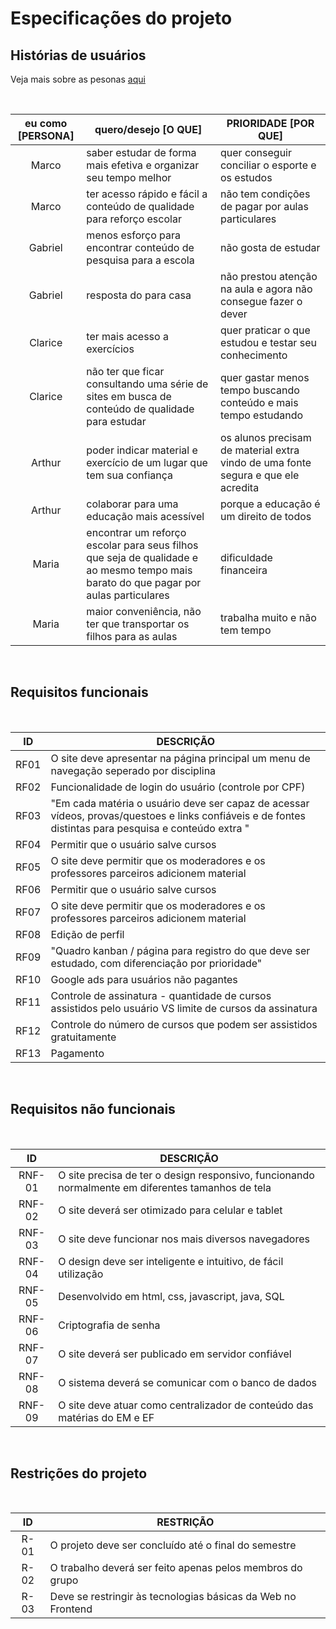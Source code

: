 # Especificações do projeto

## Histórias de usuários

Veja mais sobre as pesonas [aqui](https://github.com/ICEI-PUC-Minas-PPLCC-TI/tiaw-ppl-cc-m-20212-aulas-particulares-01/blob/master/Documentacao/00-Design_Thinking/2.1-Empatia_Personas.md)

<br>

| eu como [PERSONA] |                                                          quero/desejo [O QUE]                                                         |                                PRIORIDADE [POR QUE]                               |
|:-----------------:|---------------------------------------------------------------------------------------------------------------------------------------|-----------------------------------------------------------------------------------|
| Marco             | saber estudar de forma mais efetiva e organizar seu tempo melhor                                                                      | quer conseguir conciliar o esporte e os estudos                                   |
| Marco             | ter acesso rápido e fácil a conteúdo  de qualidade para reforço escolar                                                               | não tem condições de pagar por aulas particulares                                 |
| Gabriel           | menos esforço para encontrar conteúdo de pesquisa para a escola                                                                       | não gosta de estudar                                                              |
| Gabriel           | resposta do para casa                                                                                                                 | não prestou atenção na aula e  agora não consegue fazer o dever                   |
| Clarice           | ter mais acesso a exercícios                                                                                                          | quer praticar o que estudou e testar seu conhecimento                             |
| Clarice           | não ter que ficar consultando uma série de sites em busca de  conteúdo de qualidade para estudar                                      | quer gastar menos tempo buscando  conteúdo e mais tempo estudando                 |
| Arthur            | poder indicar material e exercício de um lugar que tem sua  confiança                                                                 | os alunos precisam de material extra vindo de uma fonte segura e que ele acredita |
| Arthur            | colaborar para uma educação mais acessível                                                                                            | porque a educação é um direito de todos                                           |
| Maria             | encontrar um reforço escolar para seus filhos que seja de qualidade e  ao mesmo tempo mais barato do que pagar por aulas particulares | dificuldade financeira                                                            |
| Maria             | maior conveniência, não ter que transportar os filhos para as aulas                                                                   | trabalha muito e não tem tempo                                                    |


<br>

## Requisitos funcionais

<br>

| ID   | DESCRIÇÃO                                                                                                                                              |
|:----:|--------------------------------------------------------------------------------------------------------------------------------------------------------|
| RF01 | O site deve apresentar na página principal um menu de navegação seperado por disciplina                                                                |
| RF02 | Funcionalidade de login do usuário (controle por CPF)                                                                                                  |
| RF03 | "Em cada matéria o usuário deve ser capaz de acessar vídeos, provas/questoes e links confiáveis e de fontes distintas para pesquisa e conteúdo extra " |
| RF04 | Permitir que o usuário salve cursos                                                                                                                    |
| RF05 | O site deve permitir que os moderadores e os professores parceiros adicionem material                                                                  |
| RF06 | Permitir que o usuário salve cursos                                                                                                                    |
| RF07 | O site deve permitir que os moderadores e os professores parceiros adicionem material                                                                  |
| RF08 | Edição de perfil                                                                                                                                       |
| RF09 | "Quadro kanban / página para registro do que deve ser estudado, com diferenciação por prioridade"                                                      |
| RF10 | Google ads para usuários não pagantes                                                                                                                  |
| RF11 | Controle de assinatura - quantidade de cursos assistidos pelo usuário VS limite de cursos da assinatura                                                |
| RF12 | Controle do número de cursos que podem ser assistidos gratuitamente                                                                                    |
| RF13 | Pagamento                                                                                                                                              |
                                                                                           

<br>

## Requisitos não funcionais

<br>

|   ID   |                                             DESCRIÇÃO                                             | 
|:------:|---------------------------------------------------------------------------------------------------|
| RNF-01 | O site precisa de ter o design responsivo, funcionando normalmente em diferentes tamanhos de tela |
| RNF-02 | O site deverá ser otimizado para celular e tablet                                                 |
| RNF-03 | O site deve funcionar nos mais diversos navegadores                                               |
| RNF-04 | O design deve ser inteligente e intuitivo, de fácil utilização                                    |
| RNF-05 | Desenvolvido em html, css, javascript, java, SQL                                                  |
| RNF-06 | Criptografia de senha                                                                             |
| RNF-07 | O site deverá ser publicado em servidor confiável                                                 |
| RNF-08 | O sistema deverá se comunicar com o banco de dados                                                |
| RNF-09 | O site deve atuar como centralizador de conteúdo das matérias do EM e EF                          |
<br>

## Restrições do projeto

<br>

| ID   | RESTRIÇÃO                                                    |
|:----:|--------------------------------------------------------------|
| R-01 | O projeto deve ser concluído até o final do semestre         |
| R-02 | O trabalho deverá ser feito apenas pelos membros do grupo    |
| R-03 | Deve se restringir às tecnologias básicas da Web no Frontend |
